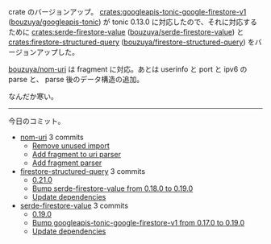 crate のバージョンアップ。 [crates:googleapis-tonic-google-firestore-v1] ([bouzuya/googleapis-tonic]) が tonic 0.13.0 に対応したので、それに対応するために [crates:serde-firestore-value] ([bouzuya/serde-firestore-value]) と [crates:firestore-structured-query] ([bouzuya/firestore-structured-query]) をバージョンアップした。

[bouzuya/nom-uri] は fragment に対応。あとは userinfo と port と ipv6 の parse と、 parse 後のデータ構造の追加。

なんだか寒い。

---

今日のコミット。

- [nom-uri](https://github.com/bouzuya/nom-uri) 3 commits
  - [Remove unused import](https://github.com/bouzuya/nom-uri/commit/0feebc50d0f88675b26accdbe8839fc55940afc4)
  - [Add fragment to uri parser](https://github.com/bouzuya/nom-uri/commit/b8fbb7290dbf33babaa639bab85058abcdbdd2f6)
  - [Add fragment parser](https://github.com/bouzuya/nom-uri/commit/26aee9bb10698d213451e1cd488597401b039fd2)
- [firestore-structured-query](https://github.com/bouzuya/firestore-structured-query) 3 commits
  - [0.21.0](https://github.com/bouzuya/firestore-structured-query/commit/e29bfa01d3692da2140c69a0de05e32ff1165b35)
  - [Bump serde-firestore-value from 0.18.0 to 0.19.0](https://github.com/bouzuya/firestore-structured-query/commit/2717bce35036d31f8a85dd1195327c1edd9f6149)
  - [Update dependencies](https://github.com/bouzuya/firestore-structured-query/commit/310521070c60f743a521d9a46a3ee7fe415311ca)
- [serde-firestore-value](https://github.com/bouzuya/serde-firestore-value) 3 commits
  - [0.19.0](https://github.com/bouzuya/serde-firestore-value/commit/2fcf5eef908e3c82fc7b733961cb933742f13359)
  - [Bump googleapis-tonic-google-firestore-v1 from 0.17.0 to 0.19.0](https://github.com/bouzuya/serde-firestore-value/commit/b13753696ebc0e5e917ce84d8414c33791c4d264)
  - [Update dependencies](https://github.com/bouzuya/serde-firestore-value/commit/263f324cce277841f909b21704f348548ef2e59f)

[bouzuya/firestore-structured-query]: https://github.com/bouzuya/firestore-structured-query
[bouzuya/googleapis-tonic]: https://github.com/bouzuya/googleapis-tonic
[bouzuya/nom-uri]: https://github.com/bouzuya/nom-uri
[bouzuya/serde-firestore-value]: https://github.com/bouzuya/serde-firestore-value
[crates:firestore-structured-query]: https://crates.io/crates/firestore-structured-query
[crates:googleapis-tonic-google-firestore-v1]: https://crates.io/crates/googleapis-tonic-google-firestore-v1
[crates:serde-firestore-value]: https://crates.io/crates/serde-firestore-value
